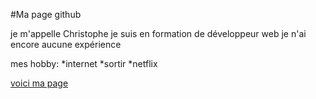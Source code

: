 #Ma page github

je m'appelle Christophe je suis en formation de développeur web
je n'ai encore aucune expérience

mes hobby:
*internet
*sortir
*netflix


  [voici ma page](christophe-ye-biname.github.io)
